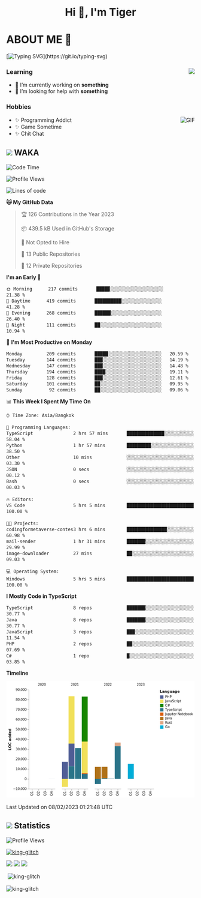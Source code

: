 <h1 align="center">Hi 👋, I'm Tiger</h1>




# ABOUT ME 💬

[![Typing SVG](https://readme-typing-svg.herokuapp.com?color=22F771&vCenter=true&lines=A+perssionate+developer+from+nowhere.)](https://git.io/typing-svg)

<div>
 <img align="right" src="https://spotify-github-profile.vercel.app/api/view?uid=12129734423&cover_image=false&theme=default&bar_color=22d016&bar_color_cover=true" />
 <h3>Learning</h3>
 
 <ul>
  <li>🔭 I’m currently working on <b>something</b></li>
  <li>🤝 I’m looking for help with <b>something</b></li>
 </ul>
 
</div>
<div>
 <h3>Hobbies</h3>
 <img align="right" height="475px"  alt="GIF" src="https://i.pinimg.com/originals/1f/b7/db/1fb7dbee557e5ed509f7517da8a84d58.gif" />
 <ul>
  <li>✨ Programming Addict</li>
  <li>✨ Game Sometime</li>
  <li>✨ Chit Chat</li>
 </ul>
 
</div>



## <img height="40" src="https://raw.githubusercontent.com/innng/innng/master/assets/kyubey.gif"/> WAKA

<!--START_SECTION:waka-->
![Code Time](http://img.shields.io/badge/Code%20Time-1%2C306%20hrs%2055%20mins-blue)

![Profile Views](http://img.shields.io/badge/Profile%20Views-8-blue)

![Lines of code](https://img.shields.io/badge/From%20Hello%20World%20I%27ve%20Written-278%20Thousand%20lines%20of%20code-blue)

**🐱 My GitHub Data** 

> 🏆 126 Contributions in the Year 2023
 > 
> 📦 439.5 kB Used in GitHub's Storage 
 > 
> 🚫 Not Opted to Hire
 > 
> 📜 13 Public Repositories 
 > 
> 🔑 12 Private Repositories  
 > 
**I'm an Early 🐤** 

```text
🌞 Morning      217 commits       █████░░░░░░░░░░░░░░░░░░░░   21.38 % 
🌆 Daytime      419 commits       ██████████░░░░░░░░░░░░░░░   41.28 % 
🌃 Evening      268 commits       ██████░░░░░░░░░░░░░░░░░░░   26.40 % 
🌙 Night        111 commits       ██░░░░░░░░░░░░░░░░░░░░░░░   10.94 % 

```
📅 **I'm Most Productive on Monday** 

```text
Monday         209 commits       █████░░░░░░░░░░░░░░░░░░░░   20.59 % 
Tuesday        144 commits       ███░░░░░░░░░░░░░░░░░░░░░░   14.19 % 
Wednesday      147 commits       ███░░░░░░░░░░░░░░░░░░░░░░   14.48 % 
Thursday       194 commits       ████░░░░░░░░░░░░░░░░░░░░░   19.11 % 
Friday         128 commits       ███░░░░░░░░░░░░░░░░░░░░░░   12.61 % 
Saturday       101 commits       ██░░░░░░░░░░░░░░░░░░░░░░░   09.95 % 
Sunday          92 commits       ██░░░░░░░░░░░░░░░░░░░░░░░   09.06 % 

```


📊 **This Week I Spent My Time On** 

```text
⌚︎ Time Zone: Asia/Bangkok

💬 Programming Languages: 
TypeScript               2 hrs 57 mins       ██████████████░░░░░░░░░░░   58.04 % 
Python                   1 hr 57 mins        █████████░░░░░░░░░░░░░░░░   38.50 % 
Other                    10 mins             ░░░░░░░░░░░░░░░░░░░░░░░░░   03.30 % 
JSON                     0 secs              ░░░░░░░░░░░░░░░░░░░░░░░░░   00.12 % 
Bash                     0 secs              ░░░░░░░░░░░░░░░░░░░░░░░░░   00.03 % 

🔥 Editors: 
VS Code                  5 hrs 5 mins        █████████████████████████   100.00 % 

🐱‍💻 Projects: 
codingformetaverse-contes3 hrs 6 mins        ███████████████░░░░░░░░░░   60.98 % 
mail-sender              1 hr 31 mins        ███████░░░░░░░░░░░░░░░░░░   29.99 % 
image-downloader         27 mins             ██░░░░░░░░░░░░░░░░░░░░░░░   09.03 % 

💻 Operating System: 
Windows                  5 hrs 5 mins        █████████████████████████   100.00 % 

```

**I Mostly Code in TypeScript** 

```text
TypeScript               8 repos             ███████░░░░░░░░░░░░░░░░░░   30.77 % 
Java                     8 repos             ███████░░░░░░░░░░░░░░░░░░   30.77 % 
JavaScript               3 repos             ███░░░░░░░░░░░░░░░░░░░░░░   11.54 % 
PHP                      2 repos             ██░░░░░░░░░░░░░░░░░░░░░░░   07.69 % 
C#                       1 repo              █░░░░░░░░░░░░░░░░░░░░░░░░   03.85 % 

```


**Timeline**

![Chart not found](https://raw.githubusercontent.com/king-glitch/king-glitch/main/charts/bar_graph.png) 


 Last Updated on 08/02/2023 01:21:48 UTC
<!--END_SECTION:waka-->
## <img height="40" src="https://raw.githubusercontent.com/innng/innng/master/assets/kyubey.gif"/> Statistics
![Profile Views](https://komarev.com/ghpvc/?username=king-glitch)  

<p align="left"> 
 <a href="https://github.com/ryo-ma/github-profile-trophy">
  <img src="https://github-profile-trophy.vercel.app/?username=king-glitch&theme=dracula" alt="king-glitch" />
 </a> </p>

![](https://github-profile-summary-cards.vercel.app/api/cards/profile-details?username=king-glitch&theme=dracula)
![](https://github-profile-summary-cards.vercel.app/api/cards/stats?username=king-glitch&theme=dracula) 
![](https://github-profile-summary-cards.vercel.app/api/cards/productive-time?username=king-glitch&theme=dracula)


<p>&nbsp;<img align="center" src="https://github-readme-stats.vercel.app/api?username=king-glitch&theme=dracula" alt="king-glitch" /></p>

<p><img align="center" src="https://github-readme-streak-stats.herokuapp.com/?user=king-glitch&theme=dracula" alt="king-glitch" /></p>
